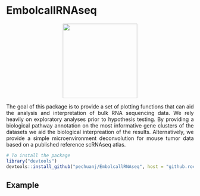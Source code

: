
<!-- README.md is generated from README.Rmd. Please edit that file -->

# EmbolcallRNAseq

<p align="center">
  <img width="200"  src="https://github.roche.com/pechuanj/EmbolcallRNAseq/blob/master/IMG_7717.PNG">
</p>

<!-- badges: start -->
<!-- badges: end -->

<p align="justify">
The goal of this package is to provide a set of plotting functions that can aid the analysis and interpretation of bulk RNA sequencing data. We rely heavily on exploratory analyses prior to hypothesis testing. By providing a biological pathway annotation on the most informative gene clusters of the datasets we aid the biological interpreation of the results. Alternatively, we provide a simple microenvironment deconvolution for mouse tumor data based on a published reference scRNAseq atlas.
</p>

``` r
# To install the package
library("devtools")
devtools::install_github("pechuanj/EmbolcallRNAseq", host = "github.roche.com/api/v3")
```

## Example
